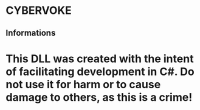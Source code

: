 # CYBERVOKE

## Informations
  # This DLL was created with the intent of facilitating development in C#. Do not use it for harm or to cause damage to others, as this is a crime!
